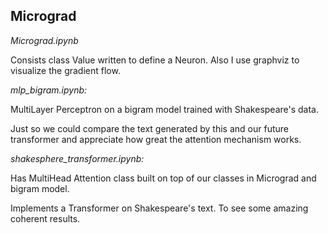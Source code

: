 ## Micrograd
*_Micrograd.ipynb_*

Consists class Value written to define a Neuron. Also I use graphviz to visualize the gradient flow.

_mlp_bigram.ipynb:_

MultiLayer Perceptron on a bigram model trained with Shakespeare's data. 

Just so we could compare the text generated by this and our future transformer and appreciate how great the attention mechanism works.  


_shakesphere_transformer.ipynb:_ 

Has MultiHead Attention class built on top of our classes in Micrograd and bigram model.

Implements a Transformer on Shakespeare's text. To see some amazing coherent results.
